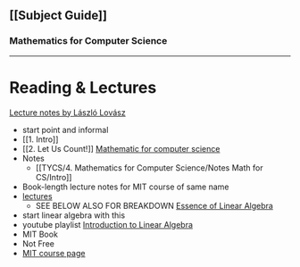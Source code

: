 ## [[Subject Guide]]
###  Mathematics for Computer Science

---
# Reading & Lectures

[Lecture notes by László Lovász](https://cims.nyu.edu/~regev/teaching/discrete_math_fall_2005/dmbook.pdf)
- start point and informal
- [[1. Intro]]
- [[2. Let Us Count!]]
[Mathematic for computer science](https://courses.csail.mit.edu/6.042/spring18/mcs.pdf)
- Notes
	- [[TYCS/4. Mathematics for Computer Science/Notes Math for CS/Intro]]
- Book-length lecture notes for MIT course of same name
- [lectures](https://ocw.mit.edu/courses/6-042j-mathematics-for-computer-science-fall-2010/video_galleries/video-lectures/)
	- SEE BELOW ALSO FOR BREAKDOWN
[Essence of Linear Algebra](https://www.youtube.com/playlist?list=PLZHQObOWTQDPD3MizzM2xVFitgF8hE_ab)
- start linear algebra with this
- youtube playlist
[Introduction to Linear Algebra](https://www.amazon.com/Introduction-Linear-Algebra-Gilbert-Strang/dp/0980232775/)
- MIT Book
- Not Free
- [MIT course page](https://ocw.mit.edu/courses/18-06sc-linear-algebra-fall-2011/)

